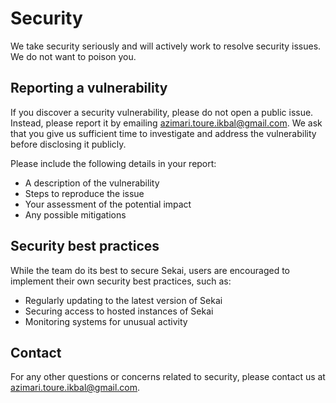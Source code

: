 # Security

We take security seriously and will actively work to resolve security issues. We do not want to poison you.

## Reporting a vulnerability

If you discover a security vulnerability, please do not open a public issue. Instead, please report it by emailing azimari.toure.ikbal@gmail.com. We ask that you give us sufficient time to investigate and address the vulnerability before disclosing it publicly.

Please include the following details in your report:

- A description of the vulnerability
- Steps to reproduce the issue
- Your assessment of the potential impact
- Any possible mitigations

## Security best practices

While the team do its best to secure Sekai, users are encouraged to implement their own security best practices, such as:

- Regularly updating to the latest version of Sekai
- Securing access to hosted instances of Sekai
- Monitoring systems for unusual activity

## Contact

For any other questions or concerns related to security, please contact us at azimari.toure.ikbal@gmail.com.
